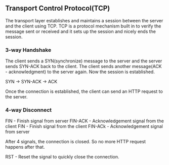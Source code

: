 ## Transport Control Protocol(TCP)

The transport layer establishes and maintains a session between the server and the client using TCP. TCP is a protocol mechanism built in to verify the message sent or received and it sets up the session and nicely ends the session.

### 3-way Handshake

The client sends a SYN(synchronize) message to the server and the server sends SYN-ACK back to the client. The client sends another message(ACK - acknowledgment) to the server again. Now the session is established.

SYN -> SYN-ACK -> ACK

Once the connection is established, the client can send an HTTP request to the server.

### 4-way Disconnect

FIN - Finish signal from server
FIN-ACK - Acknowledgement signal from the client
FIN - Finish signal from the client
FIN-ACk - Acknowledgement signal from server

After 4 signals, the connection is closed. So no more HTTP request happens after that.

RST - Reset the signal to quickly close the connection.
